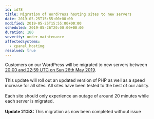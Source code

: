 ```yaml
---
id: id78
title: Migration of WordPress hosting sites to new servers
date: 2019-05-25T15:55:00+00:00
modified: 2019-05-25T15:55:00+00:00
scheduled: 2019-05-26T20:00:00+00:00
duration: 180
severity: under-maintenance
affectedsystems:
  - cpanel_hosting
resolved: true
---
```


Customers on our WordPress will be migrated to new servers between [20:00 and 22:59 UTC on Sun 26th May 2019](https://www.timeanddate.com/worldclock/fixedtime.html?iso=20190526T20&ah=3).<br /><br />This update will roll out an updated version of PHP as well as a speed increase for all sites.  All sites have been tested to the best of our ability.<br /><br />Each site should only experience an outage of around 20 minutes while each server is migrated.<br /><br />**Update 21:53:** This migration as now been completed without issue

